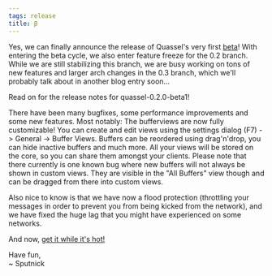 ```yaml
---
tags: release
title: β
---
```

Yes, we can finally announce the release of Quassel's very first <a href="/downloads">beta</a>! With entering the beta cycle, we also enter feature freeze for the 0.2 branch. While we are still stabilizing this branch, we are busy working on tons of new features and larger arch changes in the 0.3 branch, which we'll probably talk about in another blog entry soon...

Read on for the release notes for quassel-0.2.0-beta1!
<!--break-->
There have been many bugfixes, some performance improvements and some new features. Most notably: The bufferviews are now fully customizable! You can create and edit views using the settings dialog (F7) -> General -> Buffer Views. Buffers can be reordered using drag'n'drop, you can hide inactive buffers and much more. All your views will be stored on the core, so you can share them amongst your clients. Please note that there currently is one known bug where new buffers will not always be shown in custom views. They are visible in the "All Buffers" view though and can be dragged from there into custom views.

Also nice to know is that we have now a flood protection (throttling your messages in order to prevent you from being kicked from the network), and we have fixed the huge lag that you might have experienced on some networks.

And now, <a href="/downloads">get it while it's hot!</a>

Have fun,\
~ Sputnick
